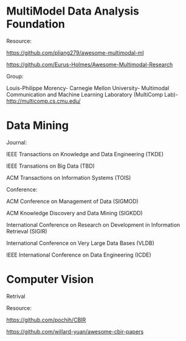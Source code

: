 # MultiModel Data Analysis Foundation

Resource:

https://github.com/pliang279/awesome-multimodal-ml

https://github.com/Eurus-Holmes/Awesome-Multimodal-Research

Group:

Louis-Philippe Morency-
Carnegie Mellon University-
Multimodal Communication and Machine Learning Laboratory (MultiComp Lab)-
http://multicomp.cs.cmu.edu/

# Data Mining

Journal:

IEEE Transactions on Knowledge and Data Engineering (TKDE)

IEEE Transations on Big Data (TBD)

ACM Transactions on Information Systems (TOIS)

Conference:

ACM Conference on Management of Data (SIGMOD)

ACM Knowledge Discovery and Data Mining (SIGKDD)

International Conference on Research on Development in Information Retrieval (SIGIR)

International Conference on Very Large Data Bases (VLDB)

IEEE International Conference on Data Engineering (ICDE)

# Computer Vision

Retrival

Resource:

https://github.com/pochih/CBIR

https://github.com/willard-yuan/awesome-cbir-papers



